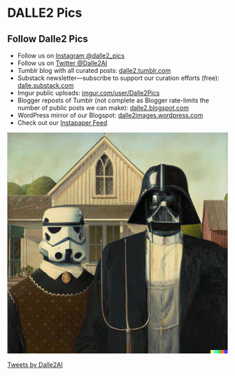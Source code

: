 <link rel="stylesheet" href="https://cdnjs.cloudflare.com/ajax/libs/tailwindcss/2.2.19/tailwind.min.css" integrity="sha512-wnea99uKIC3TJF7v4eKk4Y+lMz2Mklv18+r4na2Gn1abDRPPOeef95xTzdwGD9e6zXJBteMIhZ1+68QC5byJZw==" crossorigin="anonymous" referrerpolicy="no-referrer" />

# DALLE2 Pics

## Follow Dalle2 Pics

- Follow us on [Instagram @dalle2_pics](https://www.instagram.com/dalle2_pics/)
- Follow us on [Twitter @Dalle2AI](https://twitter.com/Dalle2AI)
- Tumblr blog with all curated posts: [dalle2.tumblr.com](https://dalle2.tumblr.com/)
- Substack newsletter—subscribe to support our curation efforts (free): [dalle.substack.com](https://dalle.substack.com/)
- Imgur public uploads: [imgur.com/user/Dalle2Pics](https://imgur.com/user/Dalle2Pics)
- Blogger reposts of Tumblr (not complete as Blogger rate-limits the number of public posts we can make): [dalle2.blogspot.com](https://dalle2.blogspot.com/)
- WordPress mirror of our Blogspot: [dalle2images.wordpress.com](https://dalle2images.wordpress.com/)
- Check out our [Instapaper Feed](https://www.instapaper.com/p/dalle2)

![Dalle2 Image Header](FVhGcYOUAAAr60b.jpeg)

<div class="grid grid-cols-1 md:grid-cols-2">
  
<div><script type='text/javascript' src='https://dalle2.tumblr.com/js'></script></div>

<div><a class="twitter-timeline" href="https://twitter.com/Dalle2AI?ref_src=twsrc%5Etfw">Tweets by Dalle2AI</a> <script async src="https://platform.twitter.com/widgets.js" charset="utf-8"></script></div>
  
</div>
